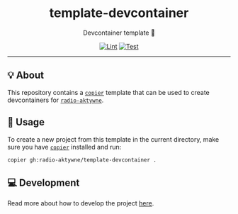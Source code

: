<h1 align="center">template-devcontainer</h1>

<div align="center">

Devcontainer template 🐋

[![Lint](https://github.com/radio-aktywne/template-devcontainer/actions/workflows/lint.yaml/badge.svg)](https://github.com/radio-aktywne/template-devcontainer/actions/workflows/lint.yaml)
[![Test](https://github.com/radio-aktywne/template-devcontainer/actions/workflows/test.yaml/badge.svg)](https://github.com/radio-aktywne/template-devcontainer/actions/workflows/test.yaml)

</div>

---

## 💡 About

This repository contains a [`copier`](https://copier.readthedocs.io) template
that can be used to create devcontainers for
[`radio-aktywne`](https://github.com/radio-aktywne).

## 📜 Usage

To create a new project from this template in the current directory,
make sure you have [`copier`](https://copier.readthedocs.io) installed and run:

```sh
copier gh:radio-aktywne/template-devcontainer .
```

## 💻 Development

Read more about how to develop the project
[here](https://github.com/radio-aktywne/template-devcontainer/blob/main/CONTRIBUTING.md).
